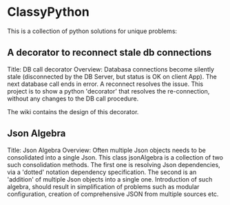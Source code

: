 # ClassyPython
This is a collection of python solutions for unique problems:

## A decorator to reconnect stale db connections
Title: DB call decorator
Overview: Databasa connections become silently stale (disconnected by the DB Server, 
but status is OK on client App). The next database call ends in error. A reconnect resolves the
issue. This project is to show a python 'decorator' that resolves the re-connection, without any
changes to the DB call procedure.

The wiki contains the design of this decorator.

## Json Algebra
Title: Json Algebra
Overview: Often multiple Json objects needs to be consolidated into a single Json. This class jsonAlgebra is a collection of two such consolidation methods. The first one is resolving Json dependencies, via a 'dotted' notation dependency specification.  The second is an 'addition' of multiple Json objects into a single one. Introduction of such algebra, should result in simplification of problems such as modular configuration, creation of comprehensive JSON from multiple sources etc.

